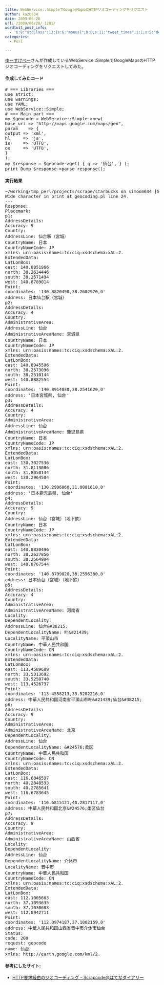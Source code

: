 ```yaml
---
title: WebService::SimpleでGoogleMapsのHTTPジオコーディングをリクエスト
author: kazu634
date: 2009-06-28
url: /2009/06/28/_1281/
wordtwit_post_info:
  - 'O:8:"stdClass":13:{s:6:"manual";b:0;s:11:"tweet_times";i:1;s:5:"delay";i:0;s:7:"enabled";i:1;s:10:"separation";s:2:"60";s:7:"version";s:3:"3.7";s:14:"tweet_template";b:0;s:6:"status";i:2;s:6:"result";a:0:{}s:13:"tweet_counter";i:2;s:13:"tweet_log_ids";a:1:{i:0;i:4679;}s:9:"hash_tags";a:0:{}s:8:"accounts";a:1:{i:0;s:7:"kazu634";}}'
categories:
  - Perl

---
```

<div class="section">
<p>
<a href="http://yusukebe.com/" onclick="__gaTracker('send', 'event', 'outbound-article', 'http://yusukebe.com/', 'ゆーすけべー');" target="_blank">ゆーすけべー</a>さんが作成しているWebService::SimpleでGoogleMapsのHTTPジオコーディングをリクエストしてみた。
</p>
  
<h4>
    作成してみたコード
</h4>
  
<pre class="syntax-highlight">
<span class="synComment"># === Libraries ===</span>
<span class="synStatement">use strict</span>;
<span class="synStatement">use warnings</span>;
<span class="synStatement">use </span>YAML;
<span class="synStatement">use </span>WebService::Simple;
<span class="synComment"># === Main part ===</span>
<span class="synStatement">my</span> <span class="synIdentifier">$geocode</span> = WebService::Simple-&#62;<span class="synStatement">new</span>(
<span class="synConstant">base_url </span>=&#62; <span class="synConstant">&#34;http://maps.google.com/maps/geo&#34;</span>,
<span class="synConstant">param    </span>=&#62; {
<span class="synConstant">output </span>=&#62; <span class="synConstant">'xml'</span>,
<span class="synConstant">hl     </span>=&#62; <span class="synConstant">'ja'</span>,
<span class="synConstant">ie     </span>=&#62; <span class="synConstant">'UTF8'</span>,
<span class="synConstant">oe     </span>=&#62; <span class="synConstant">'UTF8'</span>,
}
);
<span class="synStatement">my</span> <span class="synIdentifier">$response</span> = <span class="synIdentifier">$geocode</span>-&#62;get( { <span class="synConstant">q </span>=&#62; <span class="synConstant">'仙台'</span>, } );
<span class="synStatement">print</span> <span class="synIdentifier">Dump</span> <span class="synIdentifier">$response</span>-&#62;parse_response();
</pre>
  
<h4>
    実行結果
</h4>
  
<pre class="syntax-highlight">
~/working/tmp_perl/projects/scrape/starbucks on simoom634 <span class="synStatement">[</span><span class="synConstant">558</span><span class="synStatement">]</span> $: perl geocoding.pl
Wide character <span class="synError">in</span> <span class="synStatement">print</span> at geocoding.pl line <span class="synConstant">24</span>.
---
Response:
Placemark:
p1:
AddressDetails:
Accuracy: <span class="synConstant">9</span>
Country:
AddressLine: 仙台駅（宮城）
CountryName: 日本
CountryNameCode: JP
xmlns: urn:oasis:names:tc:ciq:xsdschema:xAL:<span class="synConstant">2</span>.<span class="synConstant"></span>
ExtendedData:
LatLonBox:
east: <span class="synConstant">140</span>.<span class="synConstant">8851966</span>
north: <span class="synConstant">38</span>.<span class="synConstant">2634446</span>
south: <span class="synConstant">38</span>.<span class="synConstant">2571494</span>
west: <span class="synConstant">140</span>.<span class="synConstant">8789014</span>
Point:
coordinates: <span class="synStatement">'</span><span class="synConstant">140.8820490,38.2602970,0</span><span class="synStatement">'</span>
address: 日本仙台駅（宮城）
p2:
AddressDetails:
Accuracy: <span class="synConstant">4</span>
Country:
AdministrativeArea:
AddressLine: 仙台
AdministrativeAreaName: 宮城県
CountryName: 日本
CountryNameCode: JP
xmlns: urn:oasis:names:tc:ciq:xsdschema:xAL:<span class="synConstant">2</span>.<span class="synConstant"></span>
ExtendedData:
LatLonBox:
east: <span class="synConstant">140</span>.<span class="synConstant">8945506</span>
north: <span class="synConstant">38</span>.<span class="synConstant">2573096</span>
south: <span class="synConstant">38</span>.<span class="synConstant">2510144</span>
west: <span class="synConstant">140</span>.<span class="synConstant">8882554</span>
Point:
coordinates: <span class="synStatement">'</span><span class="synConstant">140.8914030,38.2541620,0</span><span class="synStatement">'</span>
address: <span class="synStatement">'</span><span class="synSpecial">日本宮城県</span><span class="synConstant">, </span><span class="synSpecial">仙台</span><span class="synStatement">'</span>
p3:
AddressDetails:
Accuracy: <span class="synConstant">4</span>
Country:
AdministrativeArea:
AddressLine: 仙台
AdministrativeAreaName: 鹿児島県
CountryName: 日本
CountryNameCode: JP
xmlns: urn:oasis:names:tc:ciq:xsdschema:xAL:<span class="synConstant">2</span>.<span class="synConstant"></span>
ExtendedData:
LatLonBox:
east: <span class="synConstant">130</span>.<span class="synConstant">3027536</span>
north: <span class="synConstant">31</span>.<span class="synConstant">8113086</span>
south: <span class="synConstant">31</span>.<span class="synConstant">8050134</span>
west: <span class="synConstant">130</span>.<span class="synConstant">2964584</span>
Point:
coordinates: <span class="synStatement">'</span><span class="synConstant">130.2996060,31.8081610,0</span><span class="synStatement">'</span>
address: <span class="synStatement">'</span><span class="synSpecial">日本鹿児島県</span><span class="synConstant">, </span><span class="synSpecial">仙台</span><span class="synStatement">'</span>
p4:
AddressDetails:
Accuracy: <span class="synConstant">9</span>
Country:
AddressLine: 仙台（宮城）（地下鉄）
CountryName: 日本
CountryNameCode: JP
xmlns: urn:oasis:names:tc:ciq:xsdschema:xAL:<span class="synConstant">2</span>.<span class="synConstant"></span>
ExtendedData:
LatLonBox:
east: <span class="synConstant">140</span>.<span class="synConstant">8830496</span>
north: <span class="synConstant">38</span>.<span class="synConstant">2627856</span>
south: <span class="synConstant">38</span>.<span class="synConstant">2564904</span>
west: <span class="synConstant">140</span>.<span class="synConstant">8767544</span>
Point:
coordinates: <span class="synStatement">'</span><span class="synConstant">140.8799020,38.2596380,0</span><span class="synStatement">'</span>
address: 日本仙台（宮城）（地下鉄）
p5:
AddressDetails:
Accuracy: <span class="synConstant">4</span>
Country:
AdministrativeArea:
AdministrativeAreaName: 河南省
Locality:
DependentLocality:
AddressLine: 仙台<span class="synComment">&#38;#38215;</span>
DependentLocalityName: 叶<span class="synComment">&#38;#21439;</span>
LocalityName: 平頂山市
CountryName: 中華人民共和国
CountryNameCode: CN
xmlns: urn:oasis:names:tc:ciq:xsdschema:xAL:<span class="synConstant">2</span>.<span class="synConstant"></span>
ExtendedData:
LatLonBox:
east: <span class="synConstant">113</span>.<span class="synConstant">4589689</span>
north: <span class="synConstant">33</span>.<span class="synConstant">5313692</span>
south: <span class="synConstant">33</span>.<span class="synConstant">5250740</span>
west: <span class="synConstant">113</span>.<span class="synConstant">4526737</span>
Point:
coordinates: <span class="synStatement">'</span><span class="synConstant">113.4558213,33.5282216,0</span><span class="synStatement">'</span>
address: 中華人民共和国河南省平頂山市叶<span class="synComment">&#38;#21439;仙台&#38;#38215;</span>
p6:
AddressDetails:
Accuracy: <span class="synConstant">9</span>
Country:
AdministrativeArea:
AdministrativeAreaName: 北京
DependentLocality:
AddressLine: 仙台
DependentLocalityName: <span class="synComment">&#38;#24576;柔区</span>
CountryName: 中華人民共和国
CountryNameCode: CN
xmlns: urn:oasis:names:tc:ciq:xsdschema:xAL:<span class="synConstant">2</span>.<span class="synConstant"></span>
ExtendedData:
LatLonBox:
east: <span class="synConstant">116</span>.<span class="synConstant">6846597</span>
north: <span class="synConstant">40</span>.<span class="synConstant">2848593</span>
south: <span class="synConstant">40</span>.<span class="synConstant">2785641</span>
west: <span class="synConstant">116</span>.<span class="synConstant">6783645</span>
Point:
coordinates: <span class="synStatement">'</span><span class="synConstant">116.6815121,40.2817117,0</span><span class="synStatement">'</span>
address: 中華人民共和国北京<span class="synComment">&#38;#24576;柔区仙台</span>
p7:
AddressDetails:
Accuracy: <span class="synConstant">9</span>
Country:
AdministrativeArea:
AdministrativeAreaName: 山西省
Locality:
DependentLocality:
AddressLine: 仙台
DependentLocalityName: 介休市
LocalityName: 晋中市
CountryName: 中華人民共和国
CountryNameCode: CN
xmlns: urn:oasis:names:tc:ciq:xsdschema:xAL:<span class="synConstant">2</span>.<span class="synConstant"></span>
ExtendedData:
LatLonBox:
east: <span class="synConstant">112</span>.<span class="synConstant">1005663</span>
north: <span class="synConstant">37</span>.<span class="synConstant">1093635</span>
south: <span class="synConstant">37</span>.<span class="synConstant">1030683</span>
west: <span class="synConstant">112</span>.<span class="synConstant">0942711</span>
Point:
coordinates: <span class="synStatement">'</span><span class="synConstant">112.0974187,37.1062159,0</span><span class="synStatement">'</span>
address: 中華人民共和国山西省晋中市介休市仙台
Status:
code: <span class="synConstant">200</span>
request: geocode
name: 仙台
xmlns: http://earth.google.com/kml/<span class="synConstant">2</span>.<span class="synConstant"></span>
</pre>
  
<h4>
    参考にしたサイト:
</h4>
  
<ul>
<li>
<a href="http://d.hatena.ne.jp/khashi/20090217/1234860159" onclick="__gaTracker('send', 'event', 'outbound-article', 'http://d.hatena.ne.jp/khashi/20090217/1234860159', 'HTTP要求経由のジオコーディング &#8211; Scrapcode@はてなダイアリー');" target="_blank">HTTP要求経由のジオコーディング &#8211; Scrapcode@はてなダイアリー</a>
</li>
</ul>
</div>